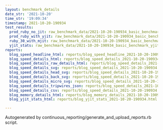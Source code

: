 ```yaml
---
layout: benchmark_details
date_str: '2021-10-20'
time_str: '19:09:34'
timestamp: 2021-10-20-190934
test_results:
  prod_ruby_no_jit: raw_benchmark_data/2021-10-20-190934_basic_benchmark_prod_ruby_no_jit.json
  prod_ruby_with_yjit: raw_benchmark_data/2021-10-20-190934_basic_benchmark_prod_ruby_with_yjit.json
  ruby_30_with_mjit: raw_benchmark_data/2021-10-20-190934_basic_benchmark_ruby_30_with_mjit.json
  yjit_stats: raw_benchmark_data/2021-10-20-190934_basic_benchmark_yjit_stats.json
reports:
  blog_speed_headline_html: reports/blog_speed_headline_2021-10-20-190934.html
  blog_speed_details_html: reports/blog_speed_details_2021-10-20-190934.html
  blog_speed_details_raw_details_html: reports/blog_speed_details_2021-10-20-190934.raw_details.html
  blog_speed_details_svg: reports/blog_speed_details_2021-10-20-190934.svg
  blog_speed_details_head_svg: reports/blog_speed_details_2021-10-20-190934.head.svg
  blog_speed_details_back_svg: reports/blog_speed_details_2021-10-20-190934.back.svg
  blog_speed_details_micro_svg: reports/blog_speed_details_2021-10-20-190934.micro.svg
  blog_speed_details_tripwires_json: reports/blog_speed_details_2021-10-20-190934.tripwires.json
  blog_speed_details_csv: reports/blog_speed_details_2021-10-20-190934.csv
  blog_memory_details_html: reports/blog_memory_details_2021-10-20-190934.html
  blog_yjit_stats_html: reports/blog_yjit_stats_2021-10-20-190934.html

---
```

Autogenerated by continuous_reporting/generate_and_upload_reports.rb script.
